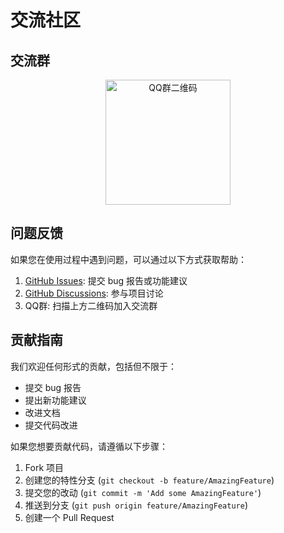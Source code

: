 # 交流社区

## 交流群

<div align="center">
<img src="https://github.com/user-attachments/assets/9ca0bc82-e057-4230-a28d-9f198fa022e3" width="200" alt="QQ群二维码">
</div>

## 问题反馈

如果您在使用过程中遇到问题，可以通过以下方式获取帮助：

1. [GitHub Issues](https://github.com/Calcium-Ion/new-api/issues): 提交 bug 报告或功能建议
2. [GitHub Discussions](https://github.com/Calcium-Ion/new-api/discussions): 参与项目讨论
3. QQ群: 扫描上方二维码加入交流群

## 贡献指南

我们欢迎任何形式的贡献，包括但不限于：

- 提交 bug 报告
- 提出新功能建议
- 改进文档
- 提交代码改进

如果您想要贡献代码，请遵循以下步骤：

1. Fork 项目
2. 创建您的特性分支 (`git checkout -b feature/AmazingFeature`)
3. 提交您的改动 (`git commit -m 'Add some AmazingFeature'`)
4. 推送到分支 (`git push origin feature/AmazingFeature`)
5. 创建一个 Pull Request 